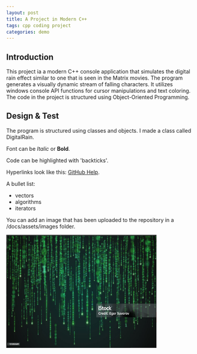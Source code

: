 ```yaml
---
layout: post
title: A Project in Modern C++
tags: cpp coding project
categories: demo
---
```

## Introduction

This project ia a modern C++ console application that simulates the digital rain effect similar to one that is seen in the Matrix movies. 
The program generates a visually dynamic stream of falling characters. It utilizes windows console API functions for cursor manipulations and text coloring.
The code in the project is structured using Object-Oriented Programming.

## Design & Test

The program is structured using classes and objects. I made a class called DigitalRain.

Font can be *Italic* or **Bold**.

Code can be highlighted with 'backticks'.

Hyperlinks look like this: [GitHub Help](https://help.github.com/).

A bullet list:

- vectors
- algorithms
- iterators

You can add an image that has been uploaded to the repository in a /docs/assets/images folder.

<img src="https://raw.githubusercontent.com/DanKos22/digital-rain-cpp/main/docs/assets/images/Project.png" width="400" height="300">
